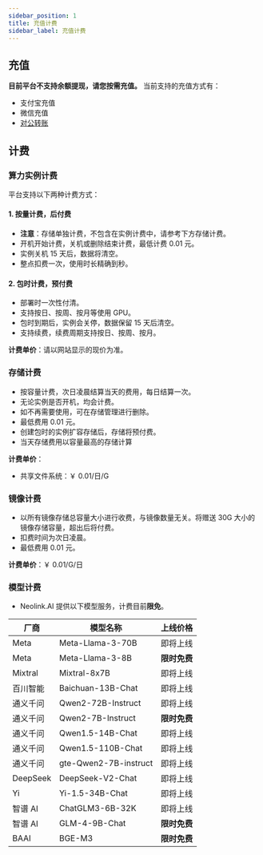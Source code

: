 ```yaml
---
sidebar_position: 1
title: 充值计费
sidebar_label: 充值计费
---
```


## 充值

**目前平台不支持余额提现，请您按需充值。**
当前支持的充值方式有：

- 支付宝充值
- 微信充值
- [对公转账](./corporatetransfer)

## 计费

### 算力实例计费

平台支持以下两种计费方式：

#### 1. 按量计费，后付费

- **注意**：存储单独计费，不包含在实例计费中，请参考下方存储计费。
- 开机开始计费，关机或删除结束计费，最低计费 0.01 元。
- 实例关机 15 天后，数据将清空。
- 整点扣费一次，使用时长精确到秒。

#### 2. 包时计费，预付费

- 部署时一次性付清。
- 支持按日、按周、按月等使用 GPU。
- 包时到期后，实例会关停，数据保留 15 天后清空。
- 支持续费，续费周期支持按日、按周、按月。

**计费单价**：请以网站显示的现价为准。

### 存储计费

- 按容量计费，次日凌晨结算当天的费用，每日结算一次。
- 无论实例是否开机，均会计费。
- 如不再需要使用，可在存储管理进行删除。
- 最低费用 0.01 元。
- 创建包时的实例扩容存储后，存储将预付费。
- 当天存储费用以容量最高的存储计算

**计费单价**：

- 共享文件系统：￥ 0.01/日/G

### 镜像计费

- 以所有镜像存储总容量大小进行收费，与镜像数量无关。将赠送 30G 大小的镜像存储容量，超出后将付费。
- 扣费时间为次日凌晨。
- 最低费用 0.01 元。

**计费单价**：￥ 0.01/G/日

### 模型计费

- Neolink.AI 提供以下模型服务，计费目前**限免**。

| 厂商     | 模型名称              | 上线价格     |
| -------- | --------------------- | ------------ |
| Meta     | Meta-Llama-3-70B      | 即将上线     |
| Meta     | Meta-Llama-3-8B       | **限时免费** |
| Mixtral  | Mixtral-8x7B          | 即将上线     |
| 百川智能 | Baichuan-13B-Chat     | 即将上线     |
| 通义千问 | Qwen2-72B-Instruct    | 即将上线     |
| 通义千问 | Qwen2-7B-Instruct     | **限时免费** |
| 通义千问 | Qwen1.5-14B-Chat      | 即将上线     |
| 通义千问 | Qwen1.5-110B-Chat     | 即将上线     |
| 通义千问 | gte-Qwen2-7B-instruct | 即将上线     |
| DeepSeek | DeepSeek-V2-Chat      | 即将上线     |
| Yi       | Yi-1.5-34B-Chat       | 即将上线     |
| 智谱 AI  | ChatGLM3-6B-32K       | 即将上线     |
| 智谱 AI  | GLM-4-9B-Chat         | **限时免费** |
| BAAI     | BGE-M3                | **限时免费** |
